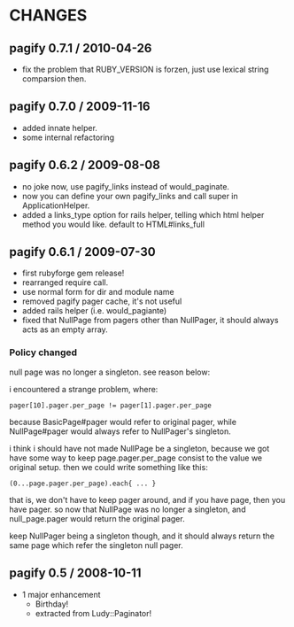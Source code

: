 # CHANGES

## pagify 0.7.1 / 2010-04-26

* fix the problem that RUBY_VERSION is forzen,
  just use lexical string comparsion then.

## pagify 0.7.0 / 2009-11-16

* added innate helper.
* some internal refactoring

## pagify 0.6.2 / 2009-08-08

* no joke now, use pagify_links instead of would_paginate.
* now you can define your own pagify_links and call super
  in ApplicationHelper.
* added a links_type option for rails helper,
  telling which html helper method you would like.
  default to HTML#links_full

## pagify 0.6.1 / 2009-07-30

* first rubyforge gem release!
* rearranged require call.
* use normal form for dir and module name
* removed pagify pager cache, it's not useful
* added rails helper (i.e. would_pagiante)
* fixed that NullPage from pagers other than NullPager,
  it should always acts as an empty array.

### Policy changed

null page was no longer a singleton. see reason below:

i encountered a strange problem, where:

    pager[10].pager.per_page != pager[1].pager.per_page

because BasicPage#pager would refer to original pager,
while NullPage#pager would always refer to NullPager's singleton.

i think i should have not made NullPage be a singleton,
because we got have some way to keep page.pager.per_page
consist to the value we original setup. then we could write
something like this:

    (0...page.pager.per_page).each{ ... }

that is, we don't have to keep pager around, and if you have
page, then you have pager. so now that NullPage was no longer
a singleton, and null_page.pager would return the original pager.

keep NullPager being a singleton though, and it should always
return the same page which refer the singleton null pager.

## pagify 0.5 / 2008-10-11

* 1 major enhancement
  * Birthday!
  * extracted from Ludy::Paginator!
